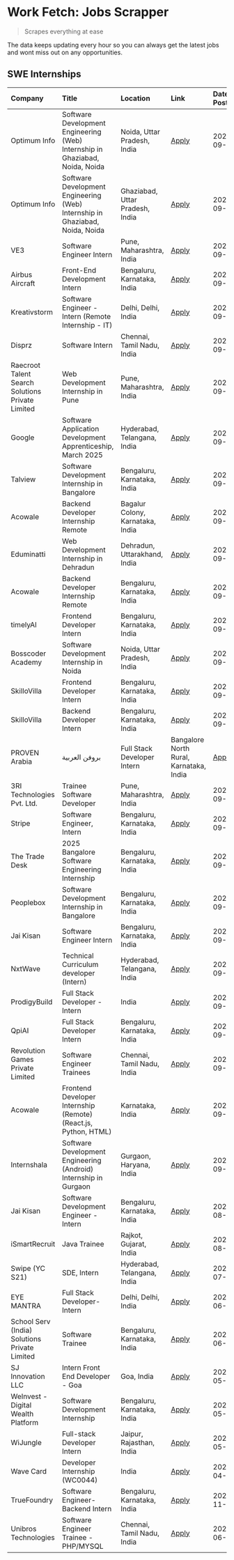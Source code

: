# Work Fetch: Jobs Scrapper
> Scrapes everything at ease

The data keeps updating every hour so you can always get the latest jobs and wont miss out on any opportunities.

## SWE Internships
<!--START_SECTION:workfetch-->
| Company                                          | Title                                                                        | Location                                | Link                                                                                                                                                                                                                                                                              | Date Posted   |
|:-------------------------------------------------|:-----------------------------------------------------------------------------|:----------------------------------------|:----------------------------------------------------------------------------------------------------------------------------------------------------------------------------------------------------------------------------------------------------------------------------------|:--------------|
| Optimum Info                                     | Software Development Engineering (Web) Internship in Ghaziabad, Noida, Noida | Noida, Uttar Pradesh, India             | [Apply](https://in.linkedin.com/jobs/view/software-development-engineering-web-internship-in-ghaziabad-noida-noida-at-optimum-info-4037042231?position=5&pageNum=0&refId=QjirxnSPzz4eOGY10Ag6uA%3D%3D&trackingId=PRwp9g%2F1qPv6t%2FyYBb%2BQnw%3D%3D)                              | 2024-09-27    |
| Optimum Info                                     | Software Development Engineering (Web) Internship in Ghaziabad, Noida, Noida | Ghaziabad, Uttar Pradesh, India         | [Apply](https://in.linkedin.com/jobs/view/software-development-engineering-web-internship-in-ghaziabad-noida-noida-at-optimum-info-4037041629?position=6&pageNum=0&refId=QjirxnSPzz4eOGY10Ag6uA%3D%3D&trackingId=t%2BhnW92cgXC1A3oMNVA5jQ%3D%3D)                                  | 2024-09-27    |
| VE3                                              | Software Engineer Intern                                                     | Pune, Maharashtra, India                | [Apply](https://in.linkedin.com/jobs/view/software-engineer-intern-at-ve3-4035258572?position=26&pageNum=0&refId=QjirxnSPzz4eOGY10Ag6uA%3D%3D&trackingId=Qcjb6i42%2FN38vG0WOp6vXA%3D%3D)                                                                                          | 2024-09-27    |
| Airbus Aircraft                                  | Front-End Development Intern                                                 | Bengaluru, Karnataka, India             | [Apply](https://in.linkedin.com/jobs/view/front-end-development-intern-at-airbus-aircraft-4034179043?position=29&pageNum=0&refId=QjirxnSPzz4eOGY10Ag6uA%3D%3D&trackingId=t7LAGxHALbYvsa4jGr%2BR%2Fg%3D%3D)                                                                        | 2024-09-26    |
| Kreativstorm                                     | Software Engineer - Intern (Remote Internship - IT)                          | Delhi, Delhi, India                     | [Apply](https://in.linkedin.com/jobs/view/software-engineer-intern-remote-internship-it-at-kreativstorm-4035942071?position=30&pageNum=0&refId=QjirxnSPzz4eOGY10Ag6uA%3D%3D&trackingId=dUQTFd68%2B3d3i%2BxvjOiMGA%3D%3D)                                                          | 2024-09-26    |
| Disprz                                           | Software Intern                                                              | Chennai, Tamil Nadu, India              | [Apply](https://in.linkedin.com/jobs/view/software-intern-at-disprz-4034165337?position=33&pageNum=0&refId=QjirxnSPzz4eOGY10Ag6uA%3D%3D&trackingId=6ktAhfhqOvn%2FWj7T1xt8Cg%3D%3D)                                                                                                | 2024-09-26    |
| Raecroot Talent Search Solutions Private Limited | Web Development Internship in Pune                                           | Pune, Maharashtra, India                | [Apply](https://in.linkedin.com/jobs/view/web-development-internship-in-pune-at-raecroot-talent-search-solutions-private-limited-4034584677?position=57&pageNum=0&refId=QjirxnSPzz4eOGY10Ag6uA%3D%3D&trackingId=FGb6M%2FkZCxlGHxB%2Buvo7Lw%3D%3D)                                 | 2024-09-26    |
| Google                                           | Software Application Development Apprenticeship, March 2025                  | Hyderabad, Telangana, India             | [Apply](https://in.linkedin.com/jobs/view/software-application-development-apprenticeship-march-2025-at-google-4032957528?position=3&pageNum=0&refId=QjirxnSPzz4eOGY10Ag6uA%3D%3D&trackingId=GiWuTIcsw%2BPtRXoAt1qNWA%3D%3D)                                                      | 2024-09-24    |
| Talview                                          | Software Development Internship in Bangalore                                 | Bengaluru, Karnataka, India             | [Apply](https://in.linkedin.com/jobs/view/software-development-internship-in-bangalore-at-talview-4033703077?position=11&pageNum=0&refId=QjirxnSPzz4eOGY10Ag6uA%3D%3D&trackingId=MpE4voE9MbC8nXNTxbGVvg%3D%3D)                                                                    | 2024-09-23    |
| Acowale                                          | Backend Developer Internship Remote                                          | Bagalur Colony, Karnataka, India        | [Apply](https://in.linkedin.com/jobs/view/backend-developer-internship-remote-at-acowale-4030088707?position=19&pageNum=0&refId=QjirxnSPzz4eOGY10Ag6uA%3D%3D&trackingId=vncDUHfgIim3xC1j3qGLtA%3D%3D)                                                                             | 2024-09-21    |
| Eduminatti                                       | Web Development Internship in Dehradun                                       | Dehradun, Uttarakhand, India            | [Apply](https://in.linkedin.com/jobs/view/web-development-internship-in-dehradun-at-eduminatti-4032105381?position=28&pageNum=0&refId=QjirxnSPzz4eOGY10Ag6uA%3D%3D&trackingId=ODwRui6Rv%2FYzdRVrYkuZWQ%3D%3D)                                                                     | 2024-09-21    |
| Acowale                                          | Backend Developer Internship Remote                                          | Bengaluru, Karnataka, India             | [Apply](https://in.linkedin.com/jobs/view/backend-developer-internship-remote-at-acowale-4030975489?position=13&pageNum=0&refId=QjirxnSPzz4eOGY10Ag6uA%3D%3D&trackingId=OT9KDQL6Rdhuoq5KJXtmMA%3D%3D)                                                                             | 2024-09-20    |
| timelyAI                                         | Frontend Developer Intern                                                    | Bengaluru, Karnataka, India             | [Apply](https://in.linkedin.com/jobs/view/frontend-developer-intern-at-timelyai-4030925040?position=17&pageNum=0&refId=QjirxnSPzz4eOGY10Ag6uA%3D%3D&trackingId=l25DJokyPGLcloIknxAQYg%3D%3D)                                                                                      | 2024-09-20    |
| Bosscoder Academy                                | Software Development Internship in Noida                                     | Noida, Uttar Pradesh, India             | [Apply](https://in.linkedin.com/jobs/view/software-development-internship-in-noida-at-bosscoder-academy-4031161323?position=20&pageNum=0&refId=QjirxnSPzz4eOGY10Ag6uA%3D%3D&trackingId=JxGkmygVAlcGrxldiVYGxw%3D%3D)                                                              | 2024-09-20    |
| SkilloVilla                                      | Frontend Developer Intern                                                    | Bengaluru, Karnataka, India             | [Apply](https://in.linkedin.com/jobs/view/frontend-developer-intern-at-skillovilla-4025873510?position=9&pageNum=0&refId=QjirxnSPzz4eOGY10Ag6uA%3D%3D&trackingId=05qte7wNPNblPkDYKy3Ewg%3D%3D)                                                                                    | 2024-09-17    |
| SkilloVilla                                      | Backend Developer Intern                                                     | Bengaluru, Karnataka, India             | [Apply](https://in.linkedin.com/jobs/view/backend-developer-intern-at-skillovilla-4025860894?position=14&pageNum=0&refId=QjirxnSPzz4eOGY10Ag6uA%3D%3D&trackingId=wq8vI4YBw5q7LMS7x%2B2cIA%3D%3D)                                                                                  | 2024-09-17    |
| PROVEN Arabia | بروفن العربية                    | Full Stack Developer Intern                                                  | Bangalore North Rural, Karnataka, India | [Apply](https://in.linkedin.com/jobs/view/full-stack-developer-intern-at-proven-arabia-%D8%A8%D8%B1%D9%88%D9%81%D9%86-%D8%A7%D9%84%D8%B9%D8%B1%D8%A8%D9%8A%D8%A9-4028862862?position=54&pageNum=0&refId=QjirxnSPzz4eOGY10Ag6uA%3D%3D&trackingId=0ptDjiCo%2BXp6Xvwt%2FPgYsA%3D%3D) | 2024-09-17    |
| 3RI Technologies Pvt. Ltd.                       | Trainee  Software Developer                                                  | Pune, Maharashtra, India                | [Apply](https://in.linkedin.com/jobs/view/trainee-software-developer-at-3ri-technologies-pvt-ltd-4026688364?position=31&pageNum=0&refId=QjirxnSPzz4eOGY10Ag6uA%3D%3D&trackingId=Qx0XFIGYDz42tawxK%2F%2B%2F%2Fg%3D%3D)                                                             | 2024-09-15    |
| Stripe                                           | Software Engineer, Intern                                                    | Bengaluru, Karnataka, India             | [Apply](https://in.linkedin.com/jobs/view/software-engineer-intern-at-stripe-4008214242?position=2&pageNum=0&refId=QjirxnSPzz4eOGY10Ag6uA%3D%3D&trackingId=BWR6h7Jen2S9VGjAokYTzg%3D%3D)                                                                                          | 2024-09-13    |
| The Trade Desk                                   | 2025 Bangalore Software Engineering Internship                               | Bengaluru, Karnataka, India             | [Apply](https://in.linkedin.com/jobs/view/2025-bangalore-software-engineering-internship-at-the-trade-desk-3987456531?position=15&pageNum=0&refId=QjirxnSPzz4eOGY10Ag6uA%3D%3D&trackingId=qjllZ4ldZNTXGSBkTdErJQ%3D%3D)                                                           | 2024-09-11    |
| Peoplebox                                        | Software Development Internship in Bangalore                                 | Bengaluru, Karnataka, India             | [Apply](https://in.linkedin.com/jobs/view/software-development-internship-in-bangalore-at-peoplebox-4022411601?position=16&pageNum=0&refId=QjirxnSPzz4eOGY10Ag6uA%3D%3D&trackingId=6JiSnsSoD6tea7QubnVvWw%3D%3D)                                                                  | 2024-09-10    |
| Jai Kisan                                        | Software Engineer Intern                                                     | Bengaluru, Karnataka, India             | [Apply](https://in.linkedin.com/jobs/view/software-engineer-intern-at-jai-kisan-4024075360?position=40&pageNum=0&refId=QjirxnSPzz4eOGY10Ag6uA%3D%3D&trackingId=aLvY471VOLSnX4sLOlsVvw%3D%3D)                                                                                      | 2024-09-09    |
| NxtWave                                          | Technical Curriculum developer (Intern)                                      | Hyderabad, Telangana, India             | [Apply](https://in.linkedin.com/jobs/view/technical-curriculum-developer-intern-at-nxtwave-4020462207?position=43&pageNum=0&refId=QjirxnSPzz4eOGY10Ag6uA%3D%3D&trackingId=2%2BHSoUwv8V9eXcE1TvJ3Dw%3D%3D)                                                                         | 2024-09-09    |
| ProdigyBuild                                     | Full Stack Developer - Intern                                                | India                                   | [Apply](https://in.linkedin.com/jobs/view/full-stack-developer-intern-at-prodigybuild-4019591942?position=50&pageNum=0&refId=QjirxnSPzz4eOGY10Ag6uA%3D%3D&trackingId=ucl4l1Y%2FNxuEeyy97scOHg%3D%3D)                                                                              | 2024-09-08    |
| QpiAI                                            | Full Stack Developer Intern                                                  | Bengaluru, Karnataka, India             | [Apply](https://in.linkedin.com/jobs/view/full-stack-developer-intern-at-qpiai-4017395346?position=36&pageNum=0&refId=QjirxnSPzz4eOGY10Ag6uA%3D%3D&trackingId=GZhi782PlMo6hOUTEFiZrw%3D%3D)                                                                                       | 2024-09-06    |
| Revolution Games Private Limited                 | Software Engineer Trainees                                                   | Chennai, Tamil Nadu, India              | [Apply](https://in.linkedin.com/jobs/view/software-engineer-trainees-at-revolution-games-private-limited-4015912927?position=32&pageNum=0&refId=QjirxnSPzz4eOGY10Ag6uA%3D%3D&trackingId=LsyUBG2%2B0%2BlckKlWb1jzjQ%3D%3D)                                                         | 2024-09-02    |
| Acowale                                          | Frontend Developer Internship (Remote) (React.js, Python, HTML)              | Karnataka, India                        | [Apply](https://in.linkedin.com/jobs/view/frontend-developer-internship-remote-react-js-python-html-at-acowale-4014663920?position=4&pageNum=0&refId=QjirxnSPzz4eOGY10Ag6uA%3D%3D&trackingId=DeUyFbrrt5sYrDyBMStPmg%3D%3D)                                                        | 2024-09-01    |
| Internshala                                      | Software Development Engineering (Android) Internship in Gurgaon             | Gurgaon, Haryana, India                 | [Apply](https://in.linkedin.com/jobs/view/software-development-engineering-android-internship-in-gurgaon-at-internshala-4015471580?position=22&pageNum=0&refId=QjirxnSPzz4eOGY10Ag6uA%3D%3D&trackingId=TWXOszBuN07ROADuLWm%2Fhg%3D%3D)                                            | 2024-09-01    |
| Jai Kisan                                        | Software Development Engineer - Intern                                       | Bengaluru, Karnataka, India             | [Apply](https://in.linkedin.com/jobs/view/software-development-engineer-intern-at-jai-kisan-4027288169?position=27&pageNum=0&refId=QjirxnSPzz4eOGY10Ag6uA%3D%3D&trackingId=K2qgTtPdkQVGp9X2Wm%2BMUQ%3D%3D)                                                                        | 2024-08-22    |
| iSmartRecruit                                    | Java Trainee                                                                 | Rajkot, Gujarat, India                  | [Apply](https://in.linkedin.com/jobs/view/java-trainee-at-ismartrecruit-3992301825?position=34&pageNum=0&refId=QjirxnSPzz4eOGY10Ag6uA%3D%3D&trackingId=UyWoNYxeWB%2FylC%2FWMmyjgw%3D%3D)                                                                                          | 2024-08-06    |
| Swipe (YC S21)                                   | SDE, Intern                                                                  | Hyderabad, Telangana, India             | [Apply](https://in.linkedin.com/jobs/view/sde-intern-at-swipe-yc-s21-3980368092?position=41&pageNum=0&refId=QjirxnSPzz4eOGY10Ag6uA%3D%3D&trackingId=liKv%2BhmitlEr3e9tcFF75w%3D%3D)                                                                                               | 2024-07-22    |
| EYE MANTRA                                       | Full Stack Developer- Intern                                                 | Delhi, Delhi, India                     | [Apply](https://in.linkedin.com/jobs/view/full-stack-developer-intern-at-eye-mantra-3960988037?position=47&pageNum=0&refId=QjirxnSPzz4eOGY10Ag6uA%3D%3D&trackingId=VyVl3vKlvEHAQlKGtuZGmA%3D%3D)                                                                                  | 2024-06-28    |
| School Serv (India) Solutions Private Limited    | Software Trainee                                                             | Bengaluru, Karnataka, India             | [Apply](https://in.linkedin.com/jobs/view/software-trainee-at-school-serv-india-solutions-private-limited-3953917603?position=59&pageNum=0&refId=QjirxnSPzz4eOGY10Ag6uA%3D%3D&trackingId=Br%2BecnE%2B6IxHgkzYz%2Bevsg%3D%3D)                                                      | 2024-06-19    |
| SJ Innovation LLC                                | Intern Front End Developer - Goa                                             | Goa, India                              | [Apply](https://in.linkedin.com/jobs/view/intern-front-end-developer-goa-at-sj-innovation-llc-3931678611?position=23&pageNum=0&refId=QjirxnSPzz4eOGY10Ag6uA%3D%3D&trackingId=ndsRIJnYKBwnKNlkyEgdhw%3D%3D)                                                                        | 2024-05-24    |
| WeInvest - Digital Wealth Platform               | Software Development Internship                                              | Bengaluru, Karnataka, India             | [Apply](https://in.linkedin.com/jobs/view/software-development-internship-at-weinvest-digital-wealth-platform-3912867225?position=10&pageNum=0&refId=QjirxnSPzz4eOGY10Ag6uA%3D%3D&trackingId=M3y6ysLOo%2Be8Fk%2FSkdFrvw%3D%3D)                                                    | 2024-05-01    |
| WiJungle                                         | Full-stack Developer Intern                                                  | Jaipur, Rajasthan, India                | [Apply](https://in.linkedin.com/jobs/view/full-stack-developer-intern-at-wijungle-3912864543?position=38&pageNum=0&refId=QjirxnSPzz4eOGY10Ag6uA%3D%3D&trackingId=zmJWO3CKyUQYhIYWBdt2BQ%3D%3D)                                                                                    | 2024-05-01    |
| Wave Card                                        | Developer Internship (WC0044)                                                | India                                   | [Apply](https://in.linkedin.com/jobs/view/developer-internship-wc0044-at-wave-card-3900079966?position=46&pageNum=0&refId=QjirxnSPzz4eOGY10Ag6uA%3D%3D&trackingId=eUWOP8onVxRRFBpTzZCPvA%3D%3D)                                                                                   | 2024-04-15    |
| TrueFoundry                                      | Software Engineer-Backend Intern                                             | Bengaluru, Karnataka, India             | [Apply](https://in.linkedin.com/jobs/view/software-engineer-backend-intern-at-truefoundry-3779508170?position=45&pageNum=0&refId=QjirxnSPzz4eOGY10Ag6uA%3D%3D&trackingId=OeN4ctGaQ%2BtIJ9c1AYp3OQ%3D%3D)                                                                          | 2023-11-10    |
| Unibros Technologies                             | Software Engineer Trainee - PHP/MYSQL                                        | Chennai, Tamil Nadu, India              | [Apply](https://in.linkedin.com/jobs/view/software-engineer-trainee-php-mysql-at-unibros-technologies-3656599241?position=39&pageNum=0&refId=QjirxnSPzz4eOGY10Ag6uA%3D%3D&trackingId=VjiBNHGlPsWK5O52kDG4FQ%3D%3D)                                                                | 2023-06-12    |
<!--END_SECTION:workfetch-->
